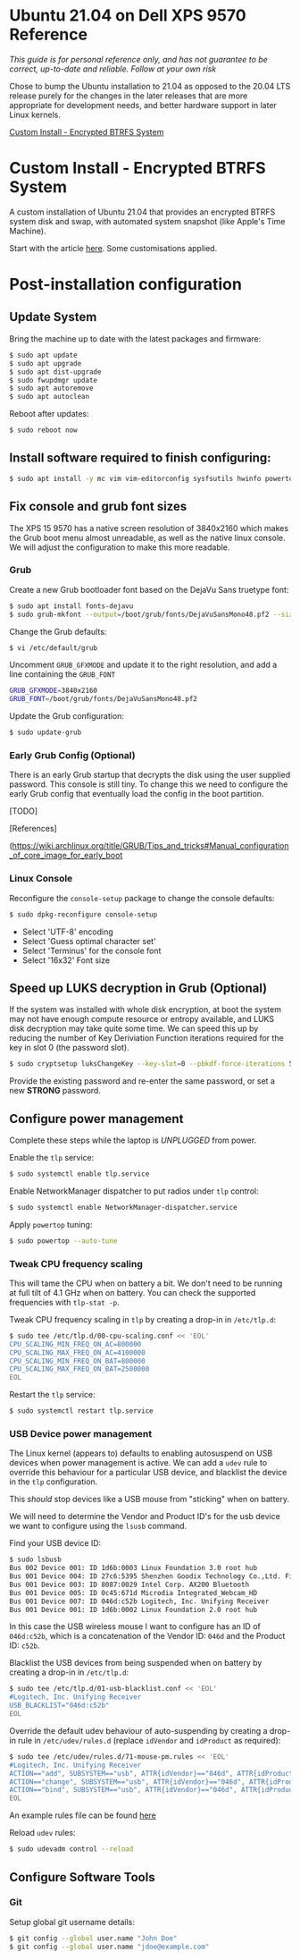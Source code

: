 # Ubuntu 21.04 on Dell XPS 9570 Reference

*This guide is for personal reference only, and has not guarantee to be correct, up-to-date and reliable. Follow at your own risk*

Chose to bump the Ubuntu installation to 21.04 as opposed to the 20.04 LTS release purely for the changes in the later releases that are more appropriate for development needs, and better hardware support in later Linux kernels.

[Custom Install - Encrypted BTRFS System](#custom-install---encrypted-btrfs-system)

# Custom Install - Encrypted BTRFS System

A custom installation of Ubuntu 21.04 that provides an encrypted BTRFS system disk and swap, with automated system snapshot (like Apple's Time Machine).

Start with the article [here](https://mutschler.eu/linux/install-guides/ubuntu-btrfs/). Some customisations applied.

# Post-installation configuration

## Update System

Bring the machine up to date with the latest packages and firmware:

```bash
$ sudo apt update
$ sudo apt upgrade
$ sudo apt dist-upgrade
$ sudo fwupdmgr update
$ sudo apt autoremove
$ sudo apt autoclean
```

Reboot after updates:

```bash
$ sudo reboot now
```

## Install software required to finish configuring:

```bash
$ sudo apt install -y mc vim vim-editorconfig sysfsutils hwinfo powertop tlp tlp-rdw acpica-tools buildah podman skopeo wavemon
```

## Fix console and grub font sizes

The XPS 15 9570 has a native screen resolution of 3840x2160 which makes the Grub boot menu almost unreadable, as well as the native linux console. We will adjust the configuration to make this more readable. 

### Grub

Create a new Grub bootloader font based on the DejaVu Sans truetype font:

```bash
$ sudo apt install fonts-dejavu
$ sudo grub-mkfont --output=/boot/grub/fonts/DejaVuSansMono48.pf2 --size=48 /usr/share/fonts/truetype/dejavu/DejaVuSansMono.ttf
```

Change the Grub defaults:

```bash
$ vi /etc/default/grub
```

Uncomment `GRUB_GFXMODE` and update it to the right resolution, and add a line containing the `GRUB_FONT`

```bash
GRUB_GFXMODE=3840x2160
GRUB_FONT=/boot/grub/fonts/DejaVuSansMono48.pf2
```

Update the Grub configuration:

```bash
$ sudo update-grub
```

### Early Grub Config (Optional)

There is an early Grub startup that decrypts the disk using the user supplied password. This console is still tiny. To change this we need to configure the early Grub config that eventually load the config in the boot partition.

[TODO]

[References]

(https://wiki.archlinux.org/title/GRUB/Tips_and_tricks#Manual_configuration_of_core_image_for_early_boot

### Linux Console

Reconfigure the `console-setup` package to change the console defaults:

```bash
$ sudo dpkg-reconfigure console-setup
```

* Select 'UTF-8' encoding
* Select 'Guess optimal character set'
* Select 'Terminus' for the console font
* Select '16x32' Font size

## Speed up LUKS decryption in Grub (Optional)

If the system was installed with whole disk encryption, at boot the system may not have enough compute resource or entropy available, and LUKS disk decryption may take quite some time. We can speed this up by reducing the number of Key Deriviation Function iterations required for the key in slot 0 (the password slot).

```bash
$ sudo cryptsetup luksChangeKey --key-slot=0 --pbkdf-force-iterations 5000 /dev/nvme0n1p3
```

Provide the existing password and re-enter the same password, or set a new **STRONG** password.

## Configure power management

Complete these steps while the laptop is *UNPLUGGED* from power.

Enable the `tlp` service:

```bash
$ sudo systemctl enable tlp.service
```

Enable NetworkManager dispatcher to put radios under `tlp` control:

```bash
$ sudo systemctl enable NetworkManager-dispatcher.service
```

Apply `powertop` tuning:

```bash
$ sudo powertop --auto-tune
```

### Tweak CPU frequency scaling


This will tame the CPU when on battery a bit. We don't need to be running at
full tilt of 4.1 GHz when on battery.  You can check the supported frequencies
with `tlp-stat -p`.

Tweak CPU frequency scaling in `tlp` by creating a drop-in in `/etc/tlp.d`:

```bash
$ sudo tee /etc/tlp.d/00-cpu-scaling.conf << 'EOL'
CPU_SCALING_MIN_FREQ_ON_AC=800000
CPU_SCALING_MAX_FREQ_ON_AC=4100000
CPU_SCALING_MIN_FREQ_ON_BAT=800000
CPU_SCALING_MAX_FREQ_ON_BAT=2500000
EOL
```

Restart the `tlp` service:

```bash
$ sudo systemctl restart tlp.service
```

### USB Device power management


The Linux kernel (appears to) defaults to enabling autosuspend on USB devices
when power management is active. We can add a `udev` rule to override this 
behaviour for a particular USB device, and blacklist the device in the `tlp` configuration.

This *should* stop devices like a USB mouse from "sticking" when on battery.

We will need to determine the Vendor and Product ID's for the usb device we
want to configure using the `lsusb` command.  

Find your USB device ID:

```bash
$ sudo lsbusb
Bus 002 Device 001: ID 1d6b:0003 Linux Foundation 3.0 root hub
Bus 001 Device 004: ID 27c6:5395 Shenzhen Goodix Technology Co.,Ltd. Fingerprint Reader
Bus 001 Device 003: ID 8087:0029 Intel Corp. AX200 Bluetooth
Bus 001 Device 005: ID 0c45:671d Microdia Integrated_Webcam_HD
Bus 001 Device 007: ID 046d:c52b Logitech, Inc. Unifying Receiver
Bus 001 Device 001: ID 1d6b:0002 Linux Foundation 2.0 root hub
```

In this case the USB wireless mouse I want to configure has an ID of
`046d:c52b`, which is a concatenation of the Vendor ID: `046d` and the Product
ID: `c52b`.

Blacklist the USB devices from being suspended when on battery by creating a
drop-in in `/etc/tlp.d`:

```bash
$ sudo tee /etc/tlp.d/01-usb-blacklist.conf << 'EOL'
#Logitech, Inc. Unifying Receiver
USB_BLACKLIST="046d:c52b"
EOL
```

Override the default udev behaviour of auto-suspending by creating a drop-in
rule in `/etc/udev/rules.d` (replace `idVendor` and `idProduct` as required):

```bash
$ sudo tee /etc/udev/rules.d/71-mouse-pm.rules << 'EOL'
#Logitech, Inc. Unifying Receiver
ACTION=="add", SUBSYSTEM=="usb", ATTR{idVendor}=="046d", ATTR{idProduct}=="c52b", TEST=="power/control", ATTR{power/control}="on"
ACTION=="change", SUBSYSTEM=="usb", ATTR{idVendor}=="046d", ATTR{idProduct}=="c52b", TEST=="power/control", ATTR{power/control}="on"
ACTION=="bind", SUBSYSTEM=="usb", ATTR{idVendor}=="046d", ATTR{idProduct}=="c52b", TEST=="power/control", ATTR{power/control}="on"
EOL
```

An example rules file can be found [here](etc/udev/rules.d/71-logitech-mouse-pm.rules)

Reload `udev` rules:

```bash
$ sudo udevadm control --reload
```

## Configure Software Tools

### Git

Setup global git username details:

```bash
$ git config --global user.name "John Doe"
$ git config --global user.name "jdoe@example.com"
```


